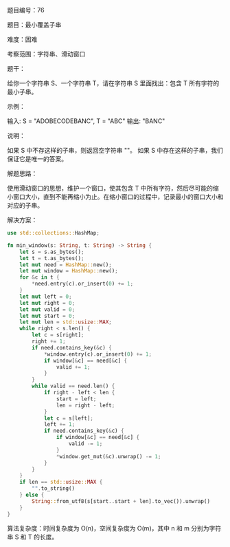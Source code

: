 题目编号：76

题目：最小覆盖子串

难度：困难

考察范围：字符串、滑动窗口

题干：

给你一个字符串 S、一个字符串 T，请在字符串 S 里面找出：包含 T 所有字符的最小子串。

示例：

输入: S = "ADOBECODEBANC", T = "ABC"
输出: "BANC"

说明：

如果 S 中不存这样的子串，则返回空字符串 ""。
如果 S 中存在这样的子串，我们保证它是唯一的答案。

解题思路：

使用滑动窗口的思想，维护一个窗口，使其包含 T 中所有字符，然后尽可能的缩小窗口大小，直到不能再缩小为止。在缩小窗口的过程中，记录最小的窗口大小和对应的子串。

解决方案：

```rust
use std::collections::HashMap;

fn min_window(s: String, t: String) -> String {
    let s = s.as_bytes();
    let t = t.as_bytes();
    let mut need = HashMap::new();
    let mut window = HashMap::new();
    for &c in t {
        *need.entry(c).or_insert(0) += 1;
    }
    let mut left = 0;
    let mut right = 0;
    let mut valid = 0;
    let mut start = 0;
    let mut len = std::usize::MAX;
    while right < s.len() {
        let c = s[right];
        right += 1;
        if need.contains_key(&c) {
            *window.entry(c).or_insert(0) += 1;
            if window[&c] == need[&c] {
                valid += 1;
            }
        }
        while valid == need.len() {
            if right - left < len {
                start = left;
                len = right - left;
            }
            let c = s[left];
            left += 1;
            if need.contains_key(&c) {
                if window[&c] == need[&c] {
                    valid -= 1;
                }
                *window.get_mut(&c).unwrap() -= 1;
            }
        }
    }
    if len == std::usize::MAX {
        "".to_string()
    } else {
        String::from_utf8(s[start..start + len].to_vec()).unwrap()
    }
}
```

算法复杂度：时间复杂度为 O(n)，空间复杂度为 O(m)，其中 n 和 m 分别为字符串 S 和 T 的长度。